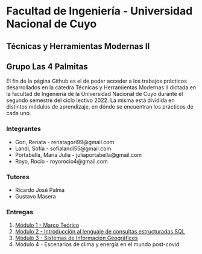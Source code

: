 <!DOCTYPE html>
<html lang="en">
<head>
    <meta charset="UTF-8">
    <meta http-equiv="X-UA-Compatible" content="IE=edge">
    <meta name="viewport" content="width=device-width, initial-scale=1.0">
</head>
<body>
    <h1>
        Facultad de Ingeniería - Universidad Nacional de Cuyo
    </h1>
    <h2>
       Técnicas y Herramientas Modernas II
    </h2>
    <h2>
        Grupo Las 4 Palmitas
    </h2>
    <p>
        El fin de la página Github es el de poder acceder a los trabajos prácticos desarrollados en la cátedra Técnicas y Herramientas Modernas II dictada 
        en la facultad de Ingeniería de la Universidad Nacional de Cuyo durante el segundo semestre del ciclo lectivo 2022. La misma está dividida 
        en distintos módulos de aprendizaje, en dónde se encuentran los prácticos de cada uno.
    </p>
    <h3>
       Integrantes
    </h3> 
    <ul>
        <li>Gori, Renata - renatagori99@gmail.com</li>
        <li>Landi, Sofía - sofialandi55@gmail.com</li>
        <li>Portabella, María Julia - juliaportabella@gmail.com</li>
        <li>Royo, Rocío - royorocio4@gmail.com</li>
    </ul>
    <h3>
    Tutores
    </h3>
    <ul>
        <li>Ricardo José Palma</b></li>
        <li>Gustavo Masera</li>
    </ul>
    <h3>
        Entregas
    </h3>
    <ol>
        <li><a href="https://github.com/Grupo-Tecnicas/Grupo-Delta/tree/main/Modulo%201:%20Producci%C3%B3n%20de%20Textos%20e%20Hipertextos">Módulo 1 - Marco Teórico </a></li>
        <li><a href="https://github.com/Grupo-Tecnicas/Grupo-Delta/tree/main/M%C3%B3dulo%202%20-%20%20Programaci%C3%B3n%20en%20R">Módulo 2 - Introducción al lenguaje de consultas estructuradas SQL </a></li>
        <li><a href="https://github.com/Grupo-Tecnicas/Grupo-Delta/tree/main/M%C3%B3dulo%203:%20Resiliencia%20y%20sostenibilidad%20en%20las%20infraestructuras%20cr%C3%ADticas">Módulo 3 - Sistemas de Información Geográficos </a></li>
        <li><a href=""></a>Módulo 4 - Escenarios de clima y energía en el mundo post-covid </li>
    </ol>
</body>
</html>
